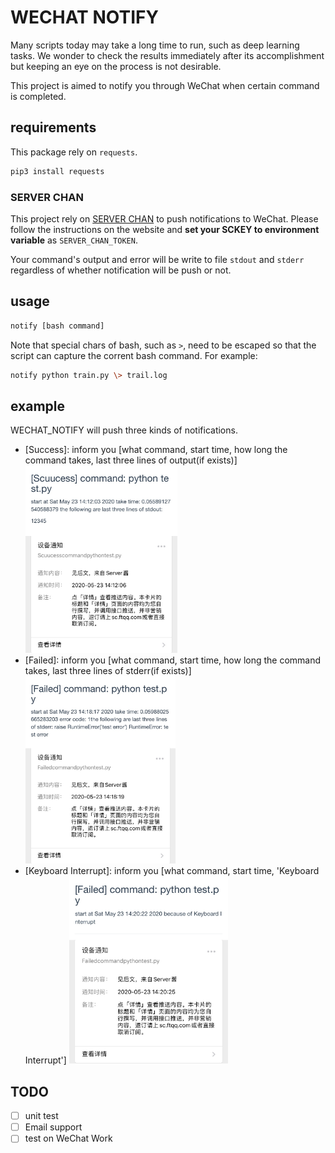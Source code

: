 # WECHAT NOTIFY

Many scripts today may take a long time to run, such as deep learning tasks. We wonder to check the results immediately after its accomplishment but keeping an eye on the process is not desirable.

This project is aimed to notify you through WeChat when certain command is completed.

## requirements

This package rely on `requests`.

```bash
pip3 install requests
```

### SERVER CHAN

This project rely on [SERVER CHAN](http://sc.ftqq.com/3.version) to push notifications to WeChat. Please follow the instructions on the website and **set your SCKEY to environment variable** as `SERVER_CHAN_TOKEN`.

Your command's output and error will be write to file `stdout` and `stderr` regardless of whether notification will be push or not.

## usage

```bash
notify [bash command]
```

Note that special chars of bash, such as `>`, need to be escaped so that the script can capture the corrent bash command. For example:

```bash
notify python train.py \> trail.log
```

## example

WECHAT_NOTIFY will push three kinds of notifications.

* [Success]: inform you [what command, start time, how long the command takes, last three lines of output(if exists)]
    <img src='imgs/success.png' height=300>
* [Failed]: inform you [what command, start time, how long the command takes, last three lines of stderr(if exists)]
    <img src='imgs/failed.png' height=300>
    <!-- ![img](imgs/failed.png) -->
* [Keyboard Interrupt]: inform you [what command, start time, 'Keyboard Interrupt']
    <img src='imgs/kayboard.png' height=300>
    <!-- ![img](imgs/kayboard.png) -->

## TODO

- [ ] unit test
- [ ] Email support
- [ ] test on WeChat Work

